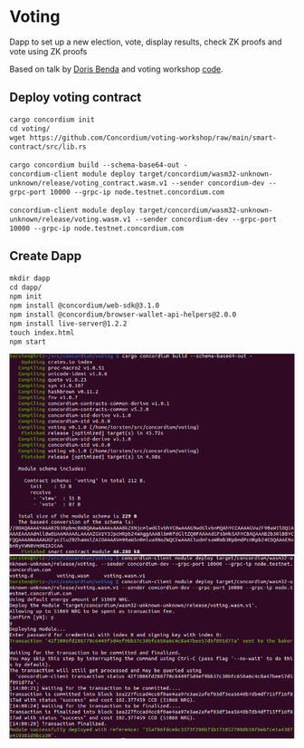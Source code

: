 # Voting

Dapp to set up a new election, vote, display results, check ZK proofs and vote using ZK proofs

Based on talk by [Doris Benda](https://www.youtube.com/watch?v=J-SP_ptKu_I) and voting workshop [code](https://github.com/Concordium/voting-workshop).


## Deploy voting contract
    cargo concordium init
    cd voting/
    wget https://github.com/Concordium/voting-workshop/raw/main/smart-contract/src/lib.rs

    cargo concordium build --schema-base64-out -
    concordium-client module deploy target/concordium/wasm32-unknown-unknown/release/voting_contract.wasm.v1 --sender concordium-dev --grpc-port 10000 --grpc-ip node.testnet.concordium.com

    concordium-client module deploy target/concordium/wasm32-unknown-unknown/release/voting.wasm.v1 --sender concordium-dev --grpc-port 10000 --grpc-ip node.testnet.concordium.com

## Create Dapp

    mkdir dapp
    cd dapp/
    npm init
    npm install @concordium/web-sdk@3.1.0
    npm install @concordium/browser-wallet-api-helpers@2.0.0
    npm install live-server@1.2.2
    touch index.html
    npm start

![build](../assets/build.png)
![deploy](../assets/deploy2.png)

